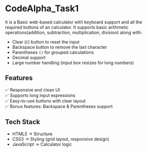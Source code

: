 # CodeAlpha_Task1
It is a Basic  web-based calculator with keyboard support and all the required buttons of an calculator.
It supports basic arithmetic operations(addition, subtraction, multiplication, division) along with:  
- Clear (`C`) button to reset the input  
- Backspace button to remove the last character  
- Parentheses `()` for grouped calculations  
- Decimal support  
- Large number handling (input box resizes for long numbers)  


## Features
✅ Responsive and clean UI  
✅ Supports long input expressions  
✅ Easy-to-use buttons with clear layout  
✅ Bonus features: Backspace & Parentheses support  


## Tech Stack
- HTML5 → Structure  
- CSS3 → Styling (grid layout, responsive design)  
- JavaScript → Calculator logic
